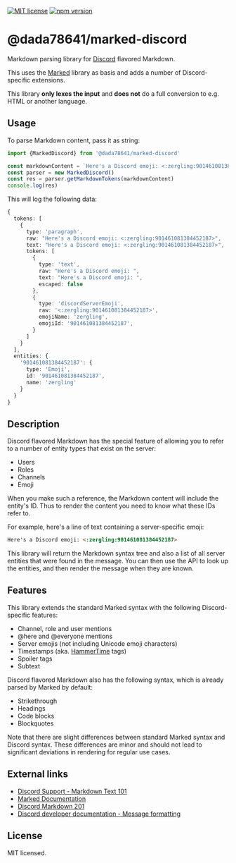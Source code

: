 [![MIT license](https://img.shields.io/badge/license-MIT-brightgreen.svg)](https://opensource.org/licenses/MIT) [![npm version](https://badge.fury.io/js/@dada78641%2Fmarked-discord.svg)](https://badge.fury.io/js/@dada78641%2Fmarked-discord)

# @dada78641/marked-discord

Markdown parsing library for [Discord](https://discord.com/) flavored Markdown.

This uses the [Marked](https://github.com/markedjs/marked) library as basis and adds a number of Discord-specific extensions.

This library **only lexes the input** and **does not** do a full conversion to e.g. HTML or another language.

## Usage

To parse Markdown content, pass it as string:

```ts
import {MarkedDiscord} from '@dada78641/marked-discord'

const markdownContent = `Here's a Discord emoji: <:zergling:901461081384452187>`
const parser = new MarkedDiscord()
const res = parser.getMarkdownTokens(markdownContent)
console.log(res)
```

This will log the following data:

```ts
{
  tokens: [
    {
      type: 'paragraph',
      raw: "Here's a Discord emoji: <:zergling:901461081384452187>",
      text: "Here's a Discord emoji: <:zergling:901461081384452187>",
      tokens: [
        {
          type: 'text',
          raw: "Here's a Discord emoji: ",
          text: "Here's a Discord emoji: ",
          escaped: false
        },
        {
          type: 'discordServerEmoji',
          raw: '<:zergling:901461081384452187>',
          emojiName: 'zergling',
          emojiId: '901461081384452187',
        }
      ]
    }
  ],
  entities: {
    '901461081384452187': {
      type: 'Emoji',
      id: '901461081384452187',
      name: 'zergling'
    }
  }
}
```

## Description

Discord flavored Markdown has the special feature of allowing you to refer to a number of entity types that exist on the server:

* Users
* Roles
* Channels
* Emoji

When you make such a reference, the Markdown content will include the entity's ID. Thus to render the content you need to know what these IDs refer to.

For example, here's a line of text containing a server-specific emoji:

```md
Here's a Discord emoji: <:zergling:901461081384452187>
```

This library will return the Markdown syntax tree and also a list of all server entities that were found in the message. You can then use the API to look up the entities, and then render the message when they are known.

## Features

This library extends the standard Marked syntax with the following Discord-specific features:

* Channel, role and user mentions
* @here and @everyone mentions
* Server emojis (not including Unicode emoji characters)
* Timestamps (aka. [HammerTime](https://hammertime.cyou/) tags)
* Spoiler tags
* Subtext

Discord flavored Markdown also has the following syntax, which is already parsed by Marked by default:

* Strikethrough
* Headings
* Code blocks
* Blockquotes

Note that there are slight differences between standard Marked syntax and Discord syntax. These differences are minor and should not lead to significant deviations in rendering for regular use cases.

## External links

* [Discord Support - Markdown Text 101](https://support.discord.com/hc/en-us/articles/210298617-Markdown-Text-101-Chat-Formatting-Bold-Italic-Underline)
* [Marked Documentation](https://marked.js.org/)
* [Discord Markdown 201](https://github.com/ParadoxV5/Discord-Markdown)
* [Discord developer documentation - Message formatting](https://discord.com/developers/docs/reference#message-formatting)

## License

MIT licensed.
